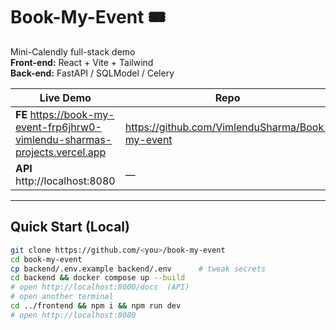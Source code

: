 # Book-My-Event 🎟️

Mini-Calendly full-stack demo  
**Front-end:** React + Vite + Tailwind  
**Back-end:** FastAPI / SQLModel / Celery

| Live Demo | Repo |
|-----------|------|
| **FE** https://book-my-event-frp6jhrw0-vimlendu-sharmas-projects.vercel.app | https://github.com/VimlenduSharma/Book-my-event |
| **API** http://localhost:8080 | —

---

## Quick Start (Local)

```bash
git clone https://github.com/<you>/book-my-event
cd book-my-event
cp backend/.env.example backend/.env      # tweak secrets
cd backend && docker compose up --build
# open http://localhost:8000/docs  (API)
# open another terminal
cd ../frontend && npm i && npm run dev
# open http://localhost:8080
